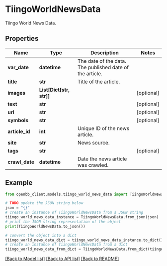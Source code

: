 # TiingoWorldNewsData

Tiingo World News Data.

## Properties

Name | Type | Description | Notes
------------ | ------------- | ------------- | -------------
**var_date** | **datetime** | The date of the data. The published date of the article. | 
**title** | **str** | Title of the article. | 
**images** | **List[Dict[str, str]]** |  | [optional] 
**text** | **str** |  | [optional] 
**url** | **str** |  | [optional] 
**symbols** | **str** |  | [optional] 
**article_id** | **int** | Unique ID of the news article. | 
**site** | **str** | News source. | 
**tags** | **str** |  | [optional] 
**crawl_date** | **datetime** | Date the news article was crawled. | 

## Example

```python
from openbb_client.models.tiingo_world_news_data import TiingoWorldNewsData

# TODO update the JSON string below
json = "{}"
# create an instance of TiingoWorldNewsData from a JSON string
tiingo_world_news_data_instance = TiingoWorldNewsData.from_json(json)
# print the JSON string representation of the object
print(TiingoWorldNewsData.to_json())

# convert the object into a dict
tiingo_world_news_data_dict = tiingo_world_news_data_instance.to_dict()
# create an instance of TiingoWorldNewsData from a dict
tiingo_world_news_data_from_dict = TiingoWorldNewsData.from_dict(tiingo_world_news_data_dict)
```
[[Back to Model list]](../README.md#documentation-for-models) [[Back to API list]](../README.md#documentation-for-api-endpoints) [[Back to README]](../README.md)


